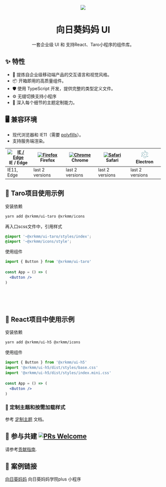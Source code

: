 <!--
 * @Description:
 * @Author: zhoulong.yang
 * @Date: 2021-06-10 18:57:24
 * @LastEditors: zhoulong.yang
 * @LastEditTime: 2021-06-11 14:08:32
-->
<p align="center">
  <a href="https://ant.design">
    <img width="200" src="https://assets.xrkmm.cn/u/3202028/f7ae6e50-7336-4233-aa44-ee9f2d2e83dc.png">
  </a>
</p>

<h1 align="center">向日葵妈妈 UI</h1>

<div align="center">

一套企业级 UI 和 支持React、Taro小程序的组件库。

</div>

## ✨ 特性

- 🌈 提炼自企业级移动端产品的交互语言和视觉风格。
- 📦 开箱即用的高质量组件。
- 🛡 使用 TypeScript 开发，提供完整的类型定义文件。
- ⚙️ 无缝切换支持小程序
- 🎨 深入每个细节的主题定制能力。

## 🖥 兼容环境

- 现代浏览器和 IE11（需要 [polyfills](https://ant.design/docs/react/getting-started-cn#兼容性)）。
- 支持服务端渲染。

| [<img src="https://raw.githubusercontent.com/alrra/browser-logos/master/src/edge/edge_48x48.png" alt="IE / Edge" width="24px" height="24px" />](http://godban.github.io/browsers-support-badges/)<br>IE / Edge | [<img src="https://raw.githubusercontent.com/alrra/browser-logos/master/src/firefox/firefox_48x48.png" alt="Firefox" width="24px" height="24px" />](http://godban.github.io/browsers-support-badges/)<br>Firefox | [<img src="https://raw.githubusercontent.com/alrra/browser-logos/master/src/chrome/chrome_48x48.png" alt="Chrome" width="24px" height="24px" />](http://godban.github.io/browsers-support-badges/)<br>Chrome | [<img src="https://raw.githubusercontent.com/alrra/browser-logos/master/src/safari/safari_48x48.png" alt="Safari" width="24px" height="24px" />](http://godban.github.io/browsers-support-badges/)<br>Safari | [<img src="https://raw.githubusercontent.com/alrra/browser-logos/master/src/electron/electron_48x48.png" alt="Electron" width="24px" height="24px" />](http://godban.github.io/browsers-support-badges/)<br>Electron |
| --- | --- | --- | --- | --- |
| IE11, Edge | last 2 versions | last 2 versions | last 2 versions | last 2 versions |


## 🔨 Taro项目使用示例

安装依赖

```bash
yarn add @xrkmm/ui-taro @xrkmm/icons
```

再入口scss文件中，引用样式
```css
@import '~@xrkmm/ui-taro/styles/index';
@import '~@xrkmm/icons/style';
```

使用组件
```jsx
import { Button } from '@xrkmm/ui-taro'

const App = () => (
  <Button />
)
```

<br />
<br />
<br />

## 🔨 React项目中使用示例

安装依赖
```bash
yarn add @xrkmm/ui-h5 @xrkmm/icons
```

使用组件
```jsx
import { Button } from '@xrkmm/ui-h5'
import '@xrkmm/ui-h5/dist/styles/base.css'
import '@xrkmm/ui-h5/dist/styles/index.mini.css'

const App = () => (
  <Button />
)
```


### 🌈 定制主题和按需加载样式

参考 [定制主题](http://ui.mamakt.cn/basis/Customize) 文档。



## 🤝 参与共建 [![PRs Welcome](https://img.shields.io/badge/PRs-welcome-brightgreen.svg?style=flat-square)](http://makeapullrequest.com)

请参考[贡献指南](./Publish.md).

## 🔗 案例链接
[向日葵妈妈](https://m.xrkmm.com/)
向日葵妈妈学院plus 小程序
